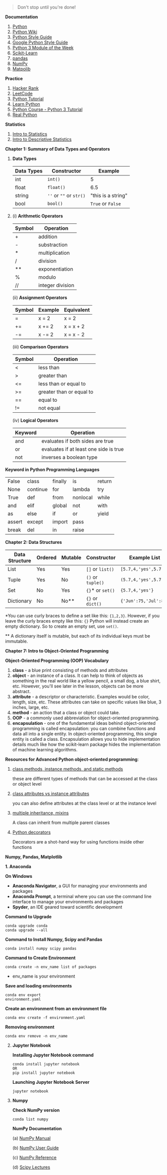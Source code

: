 > Don't stop until you're done!

**Documentation**

1. [Python](https://docs.python.org/3/)
2. [Python Wiki](https://wiki.python.org/moin/FrontPage)
3. [Python Style Guide](https://www.python.org/dev/peps/pep-0008/#tabs-or-spaces)
4. [Google Python Style Guide](https://google.github.io/styleguide/pyguide.html)
5. [Python 3 Module of the Week](https://pymotw.com/3/)
6. [Scikit-Learn](https://scikit-learn.org/stable/modules/svm.html)
7. [pandas](https://pandas.pydata.org/)
8. [NumPy](http://www.numpy.org/)
9. [Matpolib](https://matplotlib.org/)

**Practice**

1. [Hacker Rank](https://www.hackerrank.com/)
2. [LeetCode](https://leetcode.com/)
3. [Python Tutorial](https://docs.python.org/3/tutorial/)
4. [Learn Python](http://www.learnpython.org/)
5. [Python Course - Python 3 Tutorial](https://www.python-course.eu/python3_properties.php)
6. [Real Python](https://realpython.com/)

**Statistics**

1. [Intro to Statistics](https://www.udacity.com/course/intro-to-statistics--st101)
2. [Intro to Descriptive Statistics](https://www.udacity.com/course/intro-to-descriptive-statistics--ud827)

**Chapter 1: Summary of Data Types and Operators**

1. **Data Types**

   | Data Types | Constructor             | Example            |
   | ---------- | ----------------------- | ------------------ |
   | int        | `int()`                 | 5                  |
   | float      | `float()`               | 6.5                |
   | string     | `''` or `""` or `str()` | "this is a string" |
   | bool       | `bool()`                | `True` or `False`  |

2. (i) **Arithmetic Operators**

   | Symbol | Operation        |
   | ------ | ---------------- |
   | +      | addition         |
   | -      | substraction     |
   | *      | multiplication   |
   | /      | division         |
   | **     | exponentiation   |
   | %      | modulo           |
   | //     | integer division |

   (ii) **Assignment Operators**

   | Symbol | Example | Equivalent |
   | ------ | ------- | ---------- |
   | =      | x = 2   | x = 2      |
   | +=     | x += 2  | x = x + 2  |
   | -=     | x -= 2  | x = x - 2  |

   (iii) **Comparison Operators**

   | Symbol | Operation                |
   | ------ | ------------------------ |
   | <      | less than                |
   | >      | greater than             |
   | <=     | less than or equal to    |
   | >=     | greater than or equal to |
   | ==     | equal to                 |
   | !=     | not equal                |

   (iv) **Logical Operators**

   | Keyword | Operation                              |
   | ------- | -------------------------------------- |
   | and     | evaluates if both sides are true       |
   | or      | evaluates if at least one side is true |
   | not     | inverses a boolean type                |

**Keyword in Python Programming Languages**

|        |          |         |          |        |
| ------ | -------- | ------- | -------- | ------ |
| False  | class    | finally | is       | return |
| None   | continue | for     | lambda   | try    |
| True   | def      | from    | nonlocal | while  |
| and    | elif     | global  | not      | with   |
| as     | else     | if      | or       | yield  |
| assert | except   | import  | pass     |        |
| break  | del      | in      | raise    |        |

**Chapter 2:  Data Structures**

| Data Structure | Ordered | Mutable | Constructor       | Example List          |
| -------------- | ------- | ------- | ----------------- | --------------------- |
| List           | Yes     | Yes     | `[]` or `list()`  | `[5.7,4,'yes',5.7]`   |
| Tuple          | Yes     | No      | `()` or `tuple()` | `(5.7,4,'yes',5.7)`   |
| Set            | No      | Yes     | `{}`* or `set()`  | `{5.7,4,'yes'}`       |
| Dictionary     | No      | No**    | `{}` or ``  dict() `` |`{'Jun':75,'Jul':89}`|

*You can use curly braces to define a set like this: `{1,2,3}`. However, if you leave the curly braces empty like this: `{}` Python will instead create an empty dictionary. So to create an empty set, use `set()`.

** A dictionary itself is mutable, but each of its individual keys must be immutable.

**Chapter 7: Intro to Object-Oriented Programming**

**Object-Oriented Programming (OOP) Vocabulary**

1. **class** - a blue print consisting of methods and attributes
2. **object** - an instance of a class. It can help to think of objects as something in the real world like a yellow pencil, a small dog, a blue shirt, etc. However, you'll see later in the lesson, objects can be more abstract.
3. **attribute** - a descriptor or characteristic. Examples would be color, length, size, etc. These attributes can take on specific values like blue, 3 inches, large, etc.
4. **method** - an action that a class or object could take.
5. **OOP** - a commonly used abbreviation for object-oriented programming.
6. **encapsulation** - one of the fundamental ideas behind object-oriented programming is called encapsulation: you can combine functions and data all into a single entity. In object-oriented programming, this single entity is called a class. Encapsulation allows you to hide implementation details much like how the scikit-learn package hides the implementation of machine learning algorithms.

**Resources for Advanced Python object-oriented programming**:

1. [class methods, instance methods, and static methods](https://realpython.com/instance-class-and-static-methods-demystified/)

   these are different types of methods that can be accessed at the class or object level

2. [class attributes vs instance attributes](https://www.python-course.eu/python3_class_and_instance_attributes.php)

   you can also define attributes at the class level or at the instance level

3. [multiple inheritance, mixins](https://easyaspython.com/mixins-for-fun-and-profit-cb9962760556)

   A class can inherit from multiple parent classes

4. [Python decorators](https://realpython.com/primer-on-python-decorators/) 

   Decorators are a shot-hand way for using functions inside other functions

**Numpy, Pandas, Matplotlib**

**1. Anaconda**

**On Windows**

- **Anaconda Navigator**, a GUI for managing your environments and packages
- **Anaconda Prompt**, a terminal where you can use the command line interface to manage your environments and packages
- **Spyder**, an IDE geared toward scientific development

**Command to Upgrade** 

```
conda upgrade conda
conda upgrade --all
```

**Command to Install Numpy, Scipy and Pandas**

```
conda install numpy scipy pandas
```

**Command to Create Environment**

```
conda create -n env_name list of packages
```

* env_name is your environment

**Save and loading environments**

```
conda env export
environment.yaml
```

**Create an environment from an environment file**

```
conda env create -f environment.yaml
```

**Removing environment**

```
conda env remove -n env_name
```



2. **Jupyter Notebook**

   **Installing Jupyter Notebook command**

   ```
   conda install jupyter notebook
   OR
   pip install jupyter notebook
   ```

   **Launching Jupyter Notebook Server**

   ```
   jupyter notebook
   ```

3. **Numpy**

   **Check NumPy version**

   ```
   conda list numpy
   ```

   **NumPy Documentation**

   (a) [NumPy Manual](https://docs.scipy.org/doc/numpy-1.13.0/contents.html)

   (b) [NumPy User Guide](https://docs.scipy.org/doc/numpy-1.13.0/user/index.html)

   (c) [NumPy Reference](https://docs.scipy.org/doc/numpy-1.13.0/reference/index.html#reference)

   (d) [Scipy Lectures](http://scipy-lectures.org/intro/numpy/index.html)